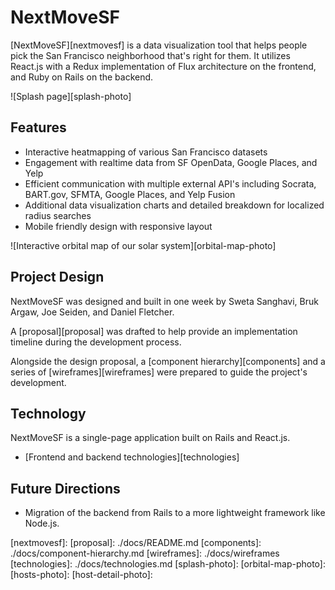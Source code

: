 # NextMoveSF

[NextMoveSF][nextmovesf] is a data visualization tool that helps people pick the San Francisco neighborhood that's right for them. It utilizes React.js with a Redux implementation of Flux architecture on the frontend, and Ruby on Rails on the backend.

![Splash page][splash-photo]

## Features

+ Interactive heatmapping of various San Francisco datasets
+ Engagement with realtime data from SF OpenData, Google Places, and Yelp
+ Efficient communication with multiple external API's including Socrata, BART.gov, SFMTA, Google Places, and Yelp Fusion
+ Additional data visualization charts and detailed breakdown for localized radius searches
+ Mobile friendly design with responsive layout

![Interactive orbital map of our solar system][orbital-map-photo]

## Project Design

NextMoveSF was designed and built in one week by Sweta Sanghavi, Bruk Argaw, Joe Seiden, and Daniel Fletcher.

A [proposal][proposal] was drafted to help provide an implementation timeline during the development process.

Alongside the design proposal, a [component hierarchy][components] and a series of [wireframes][wireframes] were prepared to guide the project's development.

## Technology

NextMoveSF is a single-page application built on Rails and React.js.

+ [Frontend and backend technologies][technologies]

## Future Directions

+ Migration of the backend from Rails to a more lightweight framework like Node.js.


[nextmovesf]:
[proposal]: ./docs/README.md
[components]: ./docs/component-hierarchy.md
[wireframes]: ./docs/wireframes
[technologies]: ./docs/technologies.md
[splash-photo]:
[orbital-map-photo]:
[hosts-photo]:
[host-detail-photo]:
